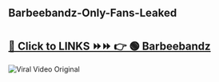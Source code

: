 
 ## Barbeebandz-Only-Fans-Leaked

# <h2><a href="https://clipsfans.com/Barbeebandz&ref=git">🔗 Click to LINKS ⏩⏩ 👉 🟢 Barbeebandz </a></h2>

<a href="https://clipsfans.com/Barbeebandz&ref=git" rel="nofollow" data-target="animated-image.originalLink"><img src="https://i.ibb.co.com/xMMVF88/686577567.gif" alt="Viral Video Original" style="max-width: 100%; display: inline-block;" data-target="animated-image.originalImage"></a>
